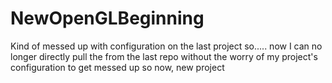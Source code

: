 # NewOpenGLBeginning
Kind of messed up with configuration on the last project so..... now I can no longer directly pull the from the last repo without the worry of my project's configuration to get messed up so now, new project 
